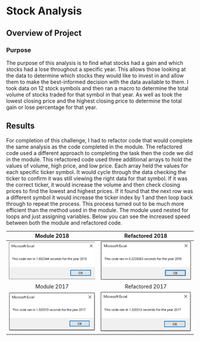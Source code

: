 # Stock Analysis

## Overview of Project

### Purpose

   The purpose of this analysis is to find what stocks had a gain and which stocks had a lose throughout a specific year. This allows those looking at the data to determine which stocks they would like to invest in and allow them to make the best-informed decision with the data available to them. I took data on 12 stock symbols and then ran a macro to determine the total volume of stocks traded for that symbol in that year. As well as took the lowest closing price and the highest closing price to determine the total gain or lose percentage for that year. 

## Results

For completion of this challenge, I had to refactor code that would complete the same analysis as the code completed in the module. The refactored code used a different approach to completing the task then the code we did in the module. This refactored code used three additional arrays to hold the values of volume, high price, and low price. Each array held the values for each specific ticker symbol. It would cycle through the data checking the ticker to confirm it was still viewing the right data for that symbol. If it was the correct ticker, it would increase the volume and then check closing prices to find the lowest and highest prices. If it found that the next row was a different symbol it would increase the ticker index by 1 and then loop back through to repeat the process. This process turned out to be much more efficient than the method used in the module. The module used nested for loops and just assigning variables. Below you can see the increased speed between both the module and refactored code. 

Module 2018             | Refactored 2018
:----------------------:|:----------------------------:
![Module 2018 Stocks](https://github.com/Tyfox1206/stock-analysis/blob/main/Resources/VBA_Module_timer_2018.png)|![Refactored Code 2018](https://github.com/Tyfox1206/stock-analysis/blob/main/Resources/VBA_Challenge_2018.png)
Module 2017             | Refactored 2017
![Module 2017 stocks](https://github.com/Tyfox1206/stock-analysis/blob/main/Resources/VBA_Module_Timer_2017.png)|![Refactored Code 2017](https://github.com/Tyfox1206/stock-analysis/blob/main/Resources/VBA_Module_Timer_2017.png)
